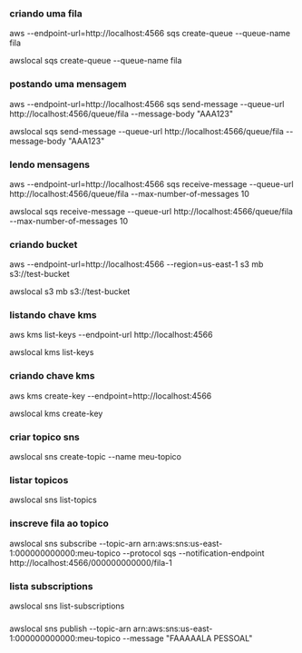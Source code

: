 ### criando uma fila

aws --endpoint-url=http://localhost:4566 sqs create-queue --queue-name fila

awslocal sqs create-queue --queue-name fila

### postando uma mensagem

aws --endpoint-url=http://localhost:4566 sqs send-message --queue-url http://localhost:4566/queue/fila --message-body "AAA123"

awslocal sqs send-message --queue-url http://localhost:4566/queue/fila --message-body "AAA123"

### lendo mensagens

aws --endpoint-url=http://localhost:4566 sqs receive-message --queue-url http://localhost:4566/queue/fila --max-number-of-messages 10 

awslocal sqs receive-message --queue-url http://localhost:4566/queue/fila --max-number-of-messages 10                                                              

### criando bucket

aws --endpoint-url=http://localhost:4566 --region=us-east-1 s3 mb s3://test-bucket

awslocal s3 mb s3://test-bucket

### listando chave kms
aws kms list-keys --endpoint-url http://localhost:4566

awslocal kms list-keys

### criando chave kms
aws kms create-key --endpoint=http://localhost:4566

awslocal kms create-key

### criar topico sns
awslocal sns create-topic --name meu-topico

### listar topicos
awslocal sns list-topics

### inscreve fila ao topico
awslocal sns subscribe --topic-arn arn:aws:sns:us-east-1:000000000000:meu-topico --protocol sqs --notification-endpoint http://localhost:4566/000000000000/fila-1

### lista subscriptions
awslocal sns list-subscriptions

### 
awslocal sns publish --topic-arn arn:aws:sns:us-east-1:000000000000:meu-topico --message "FAAAAALA PESSOAL"


